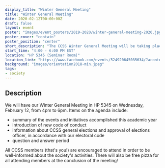 ```yaml
---
display_title: "Winter General Meeting"
title: "Winter General Meeting"
date: 2020-02-12T00:00:00Z
draft: false
layout: event
poster: "images/event_posters/2019-2020/winter-general-meeting-2020.jpg"
poster_cover: "contain"
poster_position: "center"
short_description: "The CCSS Winter General Meeting will be taking place this Wednesday, February 12, 2020 at 4:00 PM EST."
start_time: "4:00 - 6:00 PM EST"
location: "HP 5345 (Seminar Room)"
location_link: "https://www.facebook.com/events/524920645035634/?acontext=%7B%22event_action_history%22%3A[%7B%22surface%22%3A%22page%22%7D]%7D"
background: "images/orientation2018-min.jpeg"
tags:
- society
---
```


## Description

We will have our Winter General Meeting in HP 5345 on Wednesday, February 12, from 4pm to 6pm. Items on the agenda include:

- summary of the events and initiatives accomplished this academic year
- introduction of new code of conduct
- information about CCSS general elections and approval of elections officer, in accordance with our electoral code
- question and answer period

All CCSS members (that's you!) are encouraged to attend in order to be well-informed about the society's activities. There will also be free pizza for all attending members at the conclusion of the meeting!
